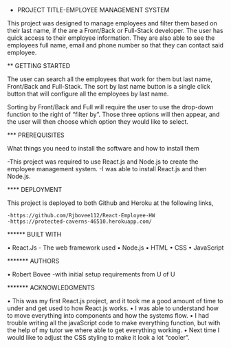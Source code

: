 * PROJECT TITLE-EMPLOYEE MANAGEMENT SYSTEM

This project was designed to manage employees and filter them based on their last name, if the are a Front/Back or Full-Stack developer.  The user has quick access to their employee information.  They are also able to see the employees full name, email and phone number so that they can contact said employee.

** GETTING STARTED

The user can search all the employees that work for them but last name, Front/Back and Full-Stack.  The sort by last name button is a single click button that will configure all the employees by last name.  

Sorting by Front/Back and Full will require the user to use the drop-down function to the right of “filter by”.  Those three options will then appear, and the user will then choose which option they would like to select.

*** PREREQUISITES

What things you need to install the software and how to install them

-This project was required to use React.js and Node.js to create the employee management system.
-I was able to install React.js and then Node.js.

**** DEPLOYMENT

This project is deployed to both Github and Heroku at the following links,

	-https://github.com/Rjbovee112/React-Employee-HW
	-https://protected-caverns-46510.herokuapp.com/

****** BUILT WITH

•	React.Js - The web framework used
•	Node.js 
•	HTML
•	CSS
•	JavaScript

******* AUTHORS

•	Robert Bovee -with initial setup requirements from U of U 

******* ACKNOWLEDGMENTS

•	This was my first React.js project, and it took me a good amount of time to under and get used to how React.js works.
•	I was able to understand how to move everything into components and how the systems flow.
•	I had trouble writing all the javaScript code to make everything function, but with the help of my tutor we where able to get everything working.
•	Next time I would like to adjust the CSS styling to make it look a lot “cooler”.

